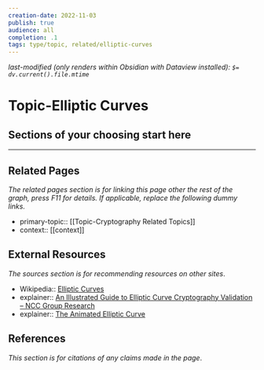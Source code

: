 ```yaml
---
creation-date: 2022-11-03
publish: true
audience: all
completion: .1
tags: type/topic, related/elliptic-curves
---
```

*last-modified (only renders within Obsidian with Dataview installed): `$= dv.current().file.mtime`*
# Topic-Elliptic Curves

## Sections of your choosing start here

---
## Related Pages
*The related pages section is for linking this page other the rest of the graph, press F11 for details. If applicable, replace the following dummy links.*
- primary-topic:: [[Topic-Cryptography Related Topics]]
- context:: \[\[context\]\]

## External Resources
*The sources section is for recommending resources on other sites*.
- Wikipedia:: [Elliptic Curves](https://en.wikipedia.org/wiki/Elliptic_curve)
- explainer:: [An Illustrated Guide to Elliptic Curve Cryptography Validation – NCC Group Research](https://research.nccgroup.com/2021/11/18/an-illustrated-guide-to-elliptic-curve-cryptography-validation/)
- explainer:: [The Animated Elliptic Curve](https://curves.xargs.org/)

## References
*This section is for citations of any claims made in the page*.
